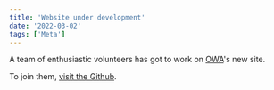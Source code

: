 ```yaml
---
title: 'Website under development'
date: '2022-03-02'
tags: ['Meta']
---
```

A team of enthusiastic volunteers has got to work on [OWA](/)'s new site.

To join them, [visit the Github](https://github.com/OpenWebAdvocacy/website).
